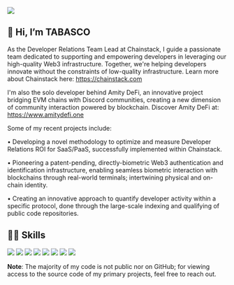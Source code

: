 ![](https://i.imgur.com/JmOwOwc.png)
## 👋 Hi, I’m TABASCO
As the Developer Relations Team Lead at Chainstack, I guide a passionate team dedicated to supporting and empowering developers in leveraging our high-quality Web3 infrastructure. Together, we're helping developers innovate without the constraints of low-quality infrastructure. Learn more about Chainstack here: https://chainstack.com

I'm also the solo developer behind Amity DeFi, an innovative project bridging EVM chains with Discord communities, creating a new dimension of community interaction powered by blockchain. Discover Amity DeFi at: https://www.amitydefi.one

Some of my recent projects include:

• Developing a novel methodology to optimize and measure Developer Relations ROI for SaaS/PaaS, successfully implemented within Chainstack.

• Pioneering a patent-pending, directly-biometric Web3 authentication and identification infrastructure, enabling seamless biometric interaction with blockchains through real-world terminals; intertwining physical and on-chain identity.

• Creating an innovative approach to quantify developer activity within a specific protocol, done through the large-scale indexing and qualifying of public code repositories.


## 👨‍💻 Skills 

![](https://img.shields.io/badge/Code-Python-informational?style=flat&logo=python&logoColor=white&color=06dbfd)
![](https://img.shields.io/badge/Code-JavaScript-informational?style=flat&logo=javascript&logoColor=white&color=06dbfd)
![](https://img.shields.io/badge/Code-Ruby-informational?style=flat&logo=ruby&logoColor=white&color=06dbfd)
![](https://img.shields.io/badge/Code-Java-informational?style=flat&logo=java&logoColor=white&color=06dbfd)
![](https://img.shields.io/badge/OS-Windows-informational?style=flat&logo=windows&logoColor=white&color=9c00fe)
![](https://img.shields.io/badge/OS-Linux-informational?style=flat&logo=linux&logoColor=white&color=9c00fe)
![](https://img.shields.io/badge/Tools-Web3-informational?style=flat&logo=ethereum&logoColor=white&color=9c00fe)
![](https://img.shields.io/badge/Tools-Biometrics-informational?style=flat&logo=&logoColor=white&color=9c00fe)

**Note**: The majority of my code is not public nor on GitHub; for viewing access to the source code of my primary projects, feel free to reach out.
